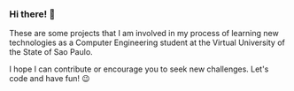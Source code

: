 ### Hi there! 👋

These are some projects that I am involved in my process of learning new technologies as a Computer Engineering student at the Virtual University of the State of Sao Paulo.

I hope I can contribute or encourage you to seek new challenges. Let's code and have fun! 😉
